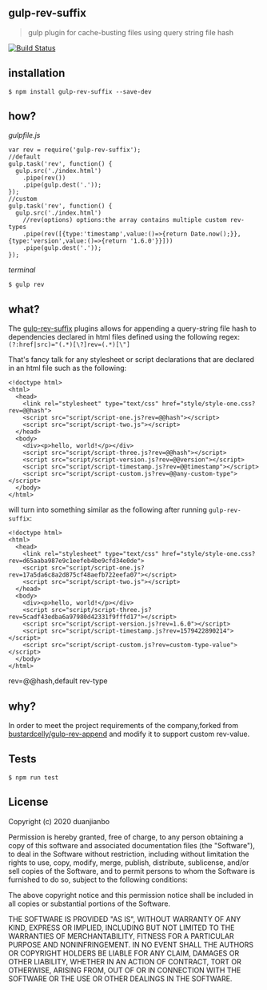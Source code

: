 gulp-rev-suffix
---
> gulp plugin for cache-busting files using query string file hash

[![Build Status](https://travis-ci.org/duanjianbo/gulp-rev-suffix.svg?branch=master)](https://travis-ci.org/duanjianbo/gulp-rev-suffix)

installation
---
```
$ npm install gulp-rev-suffix --save-dev
```

how?
---
_gulpfile.js_
```
var rev = require('gulp-rev-suffix');
//default
gulp.task('rev', function() {
  gulp.src('./index.html')
    .pipe(rev())
    .pipe(gulp.dest('.'));
});
//custom
gulp.task('rev', function() {
  gulp.src('./index.html')
    //rev(options) options:the array contains multiple custom rev-types
    .pipe(rev([{type:'timestamp',value:()=>{return Date.now();}},{type:'version',value:()=>{return '1.6.0'}}]))
    .pipe(gulp.dest('.'));
});

```

_terminal_
```
$ gulp rev
```

what?
---
The [gulp-rev-suffix](https://github.com/duanjianbo/gulp-rev-suffix) plugins allows for appending a query-string file hash to dependencies declared in html files defined using the following regex: `(?:href|src)="(.*)[\?]rev=(.*)[\"]`

That's fancy talk for any stylesheet or script declarations that are declared in an html file such as the following:

```
<!doctype html>
<html>
  <head>
    <link rel="stylesheet" type="text/css" href="style/style-one.css?rev=@@hash">
    <script src="script/script-one.js?rev=@@hash"></script>
    <script src="script/script-two.js"></script>
  </head>
  <body>
    <div><p>hello, world!</p></div>
    <script src="script/script-three.js?rev=@@hash"></script>
    <script src="script/script-version.js?rev=@@version"></script>
    <script src="script/script-timestamp.js?rev=@@timestamp"></script>
    <script src="script/script-custom.js?rev=@@any-custom-type"></script>
  </body>
</html>
```

will turn into something similar as the following after running `gulp-rev-suffix`:
```
<!doctype html>
<html>
  <head>
    <link rel="stylesheet" type="text/css" href="style/style-one.css?rev=d65aaba987e9c1eefeb4be9cfd34e0de">
    <script src="script/script-one.js?rev=17a5da6c8a2d875cf48aefb722eefa07"></script>
    <script src="script/script-two.js"></script>
  </head>
  <body>
    <div><p>hello, world!</p></div>
    <script src="script/script-three.js?rev=5cadf43edba6a97980d42331f9fffd17"></script>
    <script src="script/script-version.js?rev=1.6.0"></script>
    <script src="script/script-timestamp.js?rev=1579422890214"></script>
    <script src="script/script-custom.js?rev=custom-type-value"></script>
  </body>
</html>
```
rev=@@hash,default rev-type

why?
---
In order to meet the project requirements of the company,forked from [bustardcelly/gulp-rev-append](https://github.com/bustardcelly/gulp-rev-append) and modify it to support custom rev-value.

Tests
---

```
$ npm run test
```

License
---
Copyright (c) 2020 duanjianbo

Permission is hereby granted, free of charge, to any person
obtaining a copy of this software and associated documentation
files (the "Software"), to deal in the Software without
restriction, including without limitation the rights to use,
copy, modify, merge, publish, distribute, sublicense, and/or sell
copies of the Software, and to permit persons to whom the
Software is furnished to do so, subject to the following
conditions:

The above copyright notice and this permission notice shall be
included in all copies or substantial portions of the Software.

THE SOFTWARE IS PROVIDED "AS IS", WITHOUT WARRANTY OF ANY KIND,
EXPRESS OR IMPLIED, INCLUDING BUT NOT LIMITED TO THE WARRANTIES
OF MERCHANTABILITY, FITNESS FOR A PARTICULAR PURPOSE AND
NONINFRINGEMENT. IN NO EVENT SHALL THE AUTHORS OR COPYRIGHT
HOLDERS BE LIABLE FOR ANY CLAIM, DAMAGES OR OTHER LIABILITY,
WHETHER IN AN ACTION OF CONTRACT, TORT OR OTHERWISE, ARISING
FROM, OUT OF OR IN CONNECTION WITH THE SOFTWARE OR THE USE OR
OTHER DEALINGS IN THE SOFTWARE.
